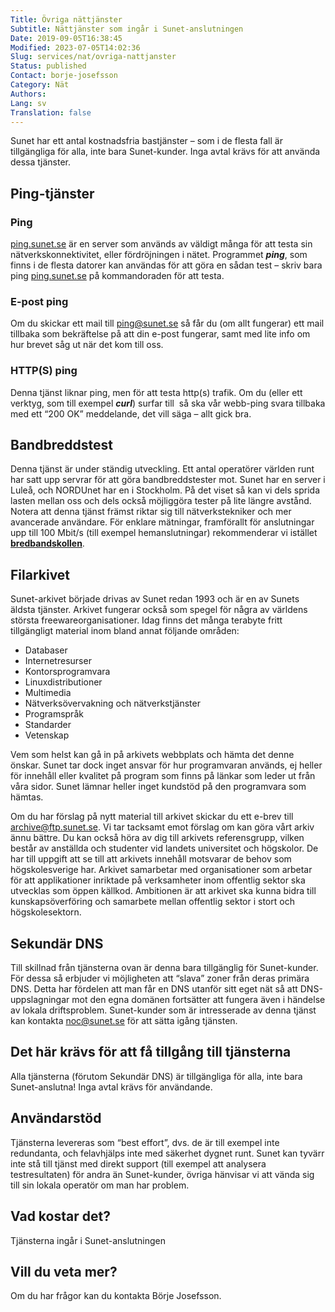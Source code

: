 ```yaml
---
Title: Övriga nättjänster
Subtitle: Nättjänster som ingår i Sunet-anslutningen
Date: 2019-09-05T16:38:45
Modified: 2023-07-05T14:02:36
Slug: services/nat/ovriga-nattjanster
Status: published
Contact: borje-josefsson
Category: Nät
Authors: 
Lang: sv
Translation: false
---
```


Sunet har ett antal kostnadsfria bastjänster – som i de flesta fall är tillgängliga för alla, inte bara Sunet-kunder. Inga avtal krävs för att använda dessa tjänster.

## Ping-tjänster

### Ping

[ping.sunet.se](http://ping.sunet.se) är en server som används av väldigt många för att testa sin nätverkskonnektivitet, eller fördröjningen i nätet. Programmet ***ping***, som finns i de flesta datorer kan användas för att göra en sådan test – skriv bara ping [ping.sunet.se](http://ping.sunet.se) på kommandoraden för att testa.

### E-post ping

Om du skickar ett mail till [ping@sunet.se](mailto:ping@sunet.se) så får du (om allt fungerar) ett mail tillbaka som bekräftelse på att din e-post fungerar, samt med lite info om hur brevet såg ut när det kom till oss.

### HTTP(S) ping

Denna tjänst liknar ping, men för att testa http(s) trafik. Om du (eller ett verktyg, som till exempel ***curl***) surfar till </ping> så ska vår webb-ping svara tillbaka med ett “200 OK” meddelande, det vill säga – allt gick bra.

## Bandbreddstest

Denna tjänst är under ständig utveckling. Ett antal operatörer världen runt har satt upp servrar för att göra bandbreddstester mot. Sunet har en server i Luleå, och NORDUnet har en i Stockholm. På det viset så kan vi dels sprida lasten mellan oss och dels också möjliggöra tester på lite längre avstånd. Notera att denna tjänst främst riktar sig till nätverkstekniker och mer avancerade användare. För enklare mätningar, framförallt för anslutningar upp till 100 Mbit/s (till exempel hemanslutningar) rekommenderar vi istället **[bredbandskollen](http://www.bredbandskollen.se/)**.

## Filarkivet

Sunet-arkivet började drivas av Sunet redan 1993 och är en av Sunets äldsta tjänster. Arkivet fungerar också som spegel för några av världens största freewareorganisationer. Idag finns det många terabyte fritt tillgängligt material inom bland annat följande områden:

* Databaser
* Internetresurser
* Kontorsprogramvara
* Linuxdistributioner
* Multimedia
* Nätverksövervakning och nätverkstjänster
* Programspråk
* Standarder
* Vetenskap

Vem som helst kan gå in på arkivets webbplats och hämta det denne önskar. Sunet tar dock inget ansvar för hur programvaran används, ej heller för innehåll eller kvalitet på program som finns på länkar som leder ut från våra sidor. Sunet lämnar heller inget kundstöd på den programvara som hämtas.

Om du har förslag på nytt material till arkivet skickar du ett e-brev till [archive@ftp.sunet.se](mailto:archive@ftp.sunet.se). Vi tar tacksamt emot förslag om kan göra vårt arkiv ännu bättre. Du kan också höra av dig till arkivets referensgrupp, vilken består av anställda och studenter vid landets universitet och högskolor. De har till uppgift att se till att arkivets innehåll motsvarar de behov som högskolesverige har. Arkivet samarbetar med organisationer som arbetar för att applikationer inriktade på verksamheter inom offentlig sektor ska utvecklas som öppen källkod. Ambitionen är att arkivet ska kunna bidra till kunskapsöverföring och samarbete mellan offentlig sektor i stort och högskolesektorn.

## Sekundär DNS

Till skillnad från tjänsterna ovan är denna bara tillgänglig för Sunet-kunder. För dessa så erbjuder vi möjligheten att “slava” zoner från deras primära DNS. Detta har fördelen att man får en DNS utanför sitt eget nät så att DNS-uppslagningar mot den egna domänen fortsätter att fungera även i händelse av lokala driftsproblem. Sunet-kunder som är intresserade av denna tjänst kan kontakta [noc@sunet.se](mailto:noc@sunet.se) för att sätta igång tjänsten.

## Det här krävs för att få tillgång till tjänsterna

Alla tjänsterna (förutom Sekundär DNS) är tillgängliga för alla, inte bara Sunet-anslutna! Inga avtal krävs för användande.

## Användarstöd

Tjänsterna levereras som “best effort”, dvs. de är till exempel inte redundanta, och felavhjälps inte med säkerhet dygnet runt. Sunet kan tyvärr inte stå till tjänst med direkt support (till exempel att analysera testresultaten) för andra än Sunet-kunder, övriga hänvisar vi att vända sig till sin lokala operatör om man har problem.

## Vad kostar det?

Tjänsterna ingår i Sunet-anslutningen

## Vill du veta mer?

Om du har frågor kan du kontakta Börje Josefsson.

